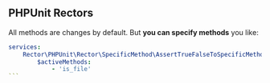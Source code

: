 ## PHPUnit Rectors

All methods are changes by default. But **you can specify methods** you like:

````yaml
services:
    Rector\PHPUnit\Rector\SpecificMethod\AssertTrueFalseToSpecificMethodRector:
        $activeMethods:
            - 'is_file'
```
